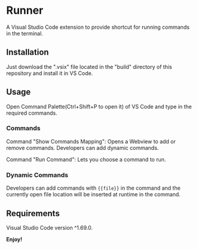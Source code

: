 # Runner

A Visual Studio Code extension to provide shortcut for running commands in the terminal.

## Installation

Just download the ".vsix" file located in the "build" directory of this repository and install it in VS Code.

## Usage

Open Command Palette(Ctrl+Shift+P to open it) of VS Code and type in the required commands.

### Commands

Command "Show Commands Mapping": Opens a Webview to add or remove commands. Developers can add dynamic commands.

Command "Run Command": Lets you choose a command to run.

### Dynamic Commands

Developers can add commands with `{{file}}` in the command and the currently open file location will be inserted at runtime in the command.

## Requirements

Visual Studio Code version ^1.69.0.

**Enjoy!**